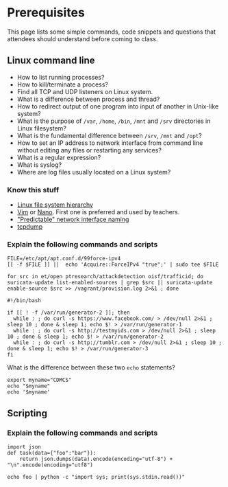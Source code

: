 # Prerequisites

This page lists some simple commands, code snippets and questions that attendees should understand before coming to class.

## Linux command line

  * How to list running processes?
   * How to kill/terminate a process?
  * Find all TCP and UDP listeners on Linux system.
  * What is a difference between process and thread?
  * How to redirect output of one program into input of another in Unix-like system?
  * What is the purpose of `/var`, `/home`, `/bin`, `/mnt` and `/srv` directories in Linux filesystem?
   * What is the fundamental difference between `/srv`, `/mnt` and `/opt`?
  * How to set an IP address to network interface from command line without editing any files or restarting any services?
  * What is a regular expression?
  * What is syslog?
   * Where are log files usually located on a Linux system?

### Know this stuff

  * [Linux file system hierarchy](http://www.tldp.org/LDP/Linux-Filesystem-Hierarchy/html/)
  * [Vim](https://www.vim.org/) or [Nano](https://www.nano-editor.org/). First one is preferred and used by teachers.
  * ["Predictable" network interface naming](https://www.freedesktop.org/wiki/Software/systemd/PredictableNetworkInterfaceNames/)
  * [tcpdump](https://www.tcpdump.org/manpages/tcpdump.1.html)

### Explain the following commands and scripts

```
FILE=/etc/apt/apt.conf.d/99force-ipv4
[[ -f $FILE ]] ||  echo 'Acquire::ForceIPv4 "true";' | sudo tee $FILE
```

```
for src in et/open ptresearch/attackdetection oisf/trafficid; do suricata-update list-enabled-sources | grep $src || suricata-update enable-source $src >> /vagrant/provision.log 2>&1 ; done
```

```
#!/bin/bash

if [[ ! -f /var/run/generator-2 ]]; then
  while : ; do curl -s https://www.facebook.com/ > /dev/null 2>&1 ; sleep 10 ; done & sleep 1; echo $! > /var/run/generator-1
  while : ; do curl -s http://testmyids.com > /dev/null 2>&1 ; sleep 10 ; done & sleep 1; echo $! > /var/run/generator-2
  while : ; do curl -s http://tumblr.com > /dev/null 2>&1 ; sleep 10 ; done & sleep 1; echo $! > /var/run/generator-3
fi
```

What is the difference between these two `echo` statements?
```
export myname="CDMCS"
echo "$myname"
echo '$myname'
```

## Scripting

### Explain the following commands and scripts

```
import json
def task(data={"foo":"bar"}):
    return json.dumps(data).encode(encoding="utf-8") + "\n".encode(encoding="utf8")
```

```
echo foo | python -c "import sys; print(sys.stdin.read())"
```

